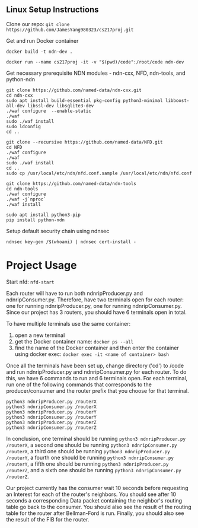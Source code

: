## Linux Setup Instructions

Clone our repo:
`git clone https://github.com/JamesYang980323/cs217proj.git`

Get and run Docker container
```
docker build -t ndn-dev .

docker run --name cs217proj -it -v "$(pwd)/code":/root/code ndn-dev
```

Get necessary prerequisite NDN modules - ndn-cxx, NFD, ndn-tools, and python-ndn
```
git clone https://github.com/named-data/ndn-cxx.git
cd ndn-cxx
sudo apt install build-essential pkg-config python3-minimal libboost-all-dev libssl-dev libsqlite3-dev
./waf configure  --enable-static
./waf
sudo ./waf install
sudo ldconfig
cd ..

git clone --recursive https://github.com/named-data/NFD.git
cd NFD
./waf configure
./waf
sudo ./waf install
cd ..
sudo cp /usr/local/etc/ndn/nfd.conf.sample /usr/local/etc/ndn/nfd.conf

git clone https://github.com/named-data/ndn-tools
cd ndn-tools
./waf configure 
./waf -j`nproc`
./waf install

sudo apt install python3-pip
pip install python-ndn
```
Setup default security chain using ndnsec
```
ndnsec key-gen /$(whoami) | ndnsec cert-install -
```

# Project Usage
Start nfd:
`nfd-start`

Each router will have to run both ndnripProducer.py and ndnripConsumer.py.
Therefore, have two terminals open for each router: one for running ndnripProducer.py, one for running ndnripConsumer.py.
Since our project has 3 routers, you should have 6 terminals open in total.

To have multiple terminals use the same container: 
1) open a new terminal
2) get the Docker container name: 
`docker ps --all`
3) find the name of the Docker container and then enter the container using docker exec:
`docker exec -it <name of container> bash`

Once all the terminals have been set up, change directory ('cd') to /code and run ndnripProducer.py and ndnripConsumer.py for each router.
To do this, we have 6 commands to run and 6 terminals open. 
For each terminal, run one of the following commands that corresponds to the producer/consumer and the router prefix that you choose for that terminal.
```
python3 ndnripProducer.py /routerX
python3 ndnripConsumer.py /routerX
python3 ndnripProducer.py /routerY
python3 ndnripConsumer.py /routerY
python3 ndnripProducer.py /routerZ
python3 ndnripConsumer.py /routerZ
```
In conclusion, one terminal should be running `python3 ndnripProducer.py /routerX`, 
a second one should be running `python3 ndnripConsumer.py /routerX`,
a third one should be running `python3 ndnripProducer.py /routerY`,
a fourth one should be running `python3 ndnripConsumer.py /routerY`,
a fifth one should be running `python3 ndnripProducer.py /routerZ`,
and a sixth one should be running `python3 ndnripConsumer.py /routerZ`.

Our project currently has the consumer wait 10 seconds before requesting an Interest for each of the router's neighbors.
You should see after 10 seconds a corresponding Data packet containing the neighbor's routing table go back to the consumer.
You should also see the result of the routing table for the router after Bellman-Ford is run.
Finally, you should also see the result of the FIB for the router.
